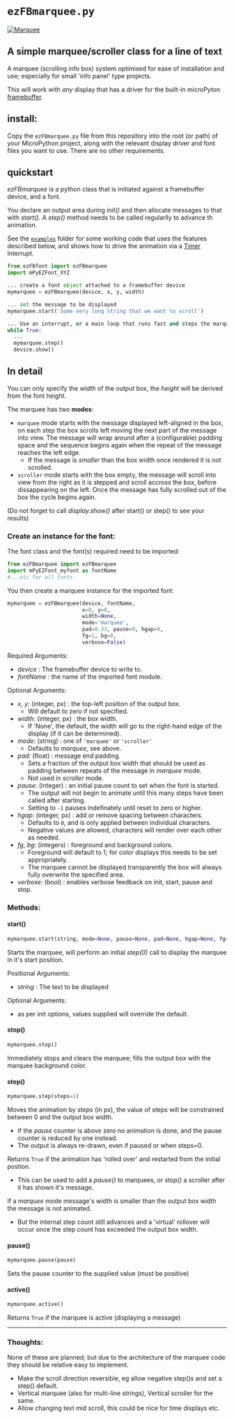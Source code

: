 # `ezFBmarquee.py`

[![Marquee](https://img.youtube.com/vi/tW0iqCkWGVc/default.jpg)](https://www.youtube.com/watch?v=tW0iqCkWGVc)

## A simple marquee/scroller class for a line of text

A marquee (scrolling info box) system optimised for ease of installation and use; especially for small 'info panel' type projects.

This will work with *any* display that has a driver for the built-in microPyton [framebuffer](https://docs.micropython.org/en/latest/library/framebuf.html).

## install:
Copy the `ezFBmarquee.py` file from this repository into the root (or path) of your MicroPython project, along with the relevant display driver and font files you want to use. There are no other requirements.

## quickstart
*ezFBmarquee* is a python class that is initiated against a framebuffer device, and a font. 

You declare an output area during *init()* and then allocate messages to that with *start()*. A *step()* method needs to be called regularlly to advance th animation.

See the [`examples`](examples) folder for some working code that uses the features described below, and shows how to drive the animation via a [Timer](https://docs.micropython.org/en/latest/library/machine.Timer.html) Interrupt.

```python
from ezFBfont import ezFBmarquee
import mPyEZFont_XYZ

... create a font object attached to a framebuffer device
mymarquee = ezFBmarquee(device, x, y, width)

... set the message to be displayed
mymarquee.start('Some very long string that we want to scroll')

... Use an interrupt, or a main loop that runs fast and steps the marquee before displaying
while True:
  ...
  mymarquee.step()
  device.show()
```

## In detail

You can only specify the *width* of the output box, the *height* will be derived from the font height.

The marquee has two **modes**:
* `marquee` mode starts with the message displayed left-aligned in the box, on each step the box scrolls left moving the next part of the message into view. The message will wrap around after a (configurable) padding space and the sequence begins again when the repeat of the message reaches the left edge.
  * If the message is *smaller* than the box width once rendered it is not scrolled.
* `scroller` mode starts with the box empty, the message will scroll into view from the right as it is stepped and scroll accross the box, before dissappearing on the left. Once the message has fully scrolled out of the box the cycle begins again.

(Do not forget to call *display.show()* after start() or step() to see your results)

### Create an instance for the font:

The font class and the font(s) required need to be imported:
```python
from ezFBmarquee import ezFBmarquee
import mPyEZFont_myfont as fontName
#...etc for all fonts
```

You then create a marquee instance for the imported font:
```python
mymarquee = ezFBmarquee(device, fontName,
                        x=0, y=0,
                        width=None,
                        mode='marquee',
                        pad=0.33, pause=0, hgap=0,
                        fg=1, bg=0,
                        verbose=False)
```
Required Arguments:
* *device* : The framebuffer device to write to.
* *fontName* : the name of the imported font module.

Optional Arguments:
* *x*, *y*: (integer, px) : the top-left position of the output box.
  * Will default to zero if not specified.
* *width*: (integer, px) : the box width.
  * If 'None', the default, the width will go to the right-hand edge of the display (if it can be determined).
* *mode*: (string) : one of `'marquee'` or `'scroller'`
  * Defaults to *marquee*, see above.
* *pad*: (float) : message end padding.
  * Sets a fraction of the output box width that should be used as padding between repeats of the message in *marquee* mode.
  * Not used in *scroller* mode.
* *pause*: (integer) : an initial pause count to set when the font is started.
  * The output will not begin to animate until this many steps have been called after starting.
  * Setting to `-1` pauses indefinately until reset to zero or higher.
* *hgap*: (integer, px) : add or remove spacing between characters.
  * Defaults to `0`, and is only applied between individual characters.
  * Negative values are allowed, characters will render over each other as needed.
* *fg*, *bg*: (integers) : foreground and background colors.
  * Foreground will default to 1; for color displays this needs to be set appropriately.
  * The marquee cannot be displayed transparently the box will always fully overwrite the specified area.
* *verbose*: (bool) : enables verbose feedback on init, start, pause and stop.

### Methods:

#### start()
```python
mymarquee.start(string, mode=None, pause=None, pad=None, hgap=None, fg=None, bg=None)
```
Starts the marquee, will perform an initial *step(0)* call to display the marquee in it's start position.

Positional Arguments:
* *string* : The text to be displayed

Optional Arguments:
* as per init options, values supplied will override the default.

#### stop()
```python
mymarquee.stop()
```
Immediately stops and clears the marquee; fills the output box with the marquee background color.

#### step()
```python
mymarquee.step(steps=1)
```
Moves the animation by *steps* (in px), the value of steps will be constrained between 0 and the output box width.
* If the *pause* counter is above zero no animation is done, and the pause counter is reduced by one instead.
* The output is always re-drawn, even if paused or when steps=0.

Returns `True` if the animation has 'rolled over' and restarted from the initial postion.
* This can be used to add a *pause()* to marquees, or *stop()* a scroller after it has shown it's message.

If a *marquee* mode message's width is smaller than the output box width the message is not animated.
* But the internal step count still advances and a 'virtual' rollover will occur once the step count has exceeded the output box width.

#### pause()
```python
mymarquee.pause(pause)
```
Sets the pause counter to the supplied value (must be positive)

#### active()
```python
mymarquee.active()
```
Returns `True` if the marquee is active (displaying a message)

-----------------------
### Thoughts:
None of these are planned; but due to the architecture of the marquee code they should be relative easy to implement.
* Make the scroll direction reversible, eg allow negative step()s and set a step() default.
* Vertical marquee (also for multi-line strings), Vertical scroller for the same.
* Allow changing text mid scroll, this could be nice for time displays etc. 
